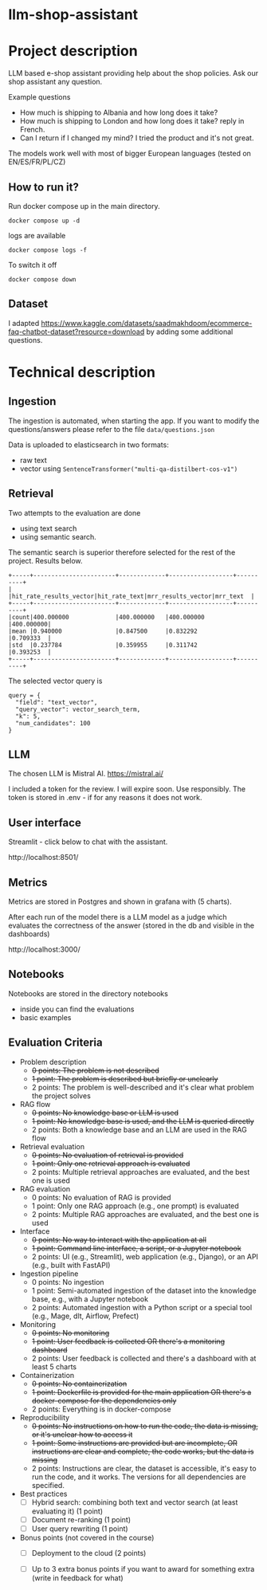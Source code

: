 # llm-shop-assistant

# Project description

LLM based e-shop assistant providing help about the shop policies. Ask our shop assistant any question.

Example questions

- How much is shipping to Albania and how long does it take?
- How much is shipping to London and how long does it take? reply in French.
- Can I return if I changed my mind? I tried the product and it's not great. 

The models work well with most of bigger European languages (tested on EN/ES/FR/PL/CZ)

## How to run it?

Run docker compose up in the main directory.

```
docker compose up -d
```

logs are available 
```
docker compose logs -f 
```

To switch it off

```
docker compose down
```



## Dataset

I adapted
https://www.kaggle.com/datasets/saadmakhdoom/ecommerce-faq-chatbot-dataset?resource=download
by adding some additional questions.

# Technical description

## Ingestion

The ingestion is automated, when starting the app. If you want to modify the questions/answers please refer to the file
`data/questions.json`

Data is uploaded to elasticsearch in two formats:

- raw text
- vector using `SentenceTransformer("multi-qa-distilbert-cos-v1")`

## Retrieval

Two attempts to the evaluation are done

- using text search
- using semantic search.

The semantic search is superior therefore selected for the rest of the project.
Results below.

```
+-----+-----------------------+-------------+------------------+----------+
|     |hit_rate_results_vector|hit_rate_text|mrr_results_vector|mrr_text  |
+-----+-----------------------+-------------+------------------+----------+
|count|400.000000             |400.000000   |400.000000        |400.000000|
|mean |0.940000               |0.847500     |0.832292          |0.709333  |
|std  |0.237784               |0.359955     |0.311742          |0.393253  |
+-----+-----------------------+-------------+------------------+----------+

```

The selected vector query is

```
query = {
  "field": "text_vector",
  "query_vector": vector_search_term,
  "k": 5,
  "num_candidates": 100
}
```

## LLM

The chosen LLM is Mistral AI.
https://mistral.ai/

I included a token for the review. I will expire soon. Use responsibly. 
The token is stored in .env - if for any reasons it does not work.

## User interface

Streamlit - click below to chat with the assistant.

http://localhost:8501/

## Metrics

Metrics are stored in Postgres and shown in grafana with (5 charts).

After each run of the model there is a LLM model as a judge which evaluates the correctness of the answer (stored in the
db and visible in the dashboards)


http://localhost:3000/

## Notebooks

Notebooks are stored in the directory notebooks

- inside you can find the evaluations
- basic examples

## Evaluation Criteria

* Problem description
  * ~~0 points: The problem is not described~~
  * ~~1 point: The problem is described but briefly or unclearly~~
  * 2 points: The problem is well-described and it's clear what problem the project solves
* RAG flow
  * ~~0 points: No knowledge base or LLM is used~~
  * ~~1 point: No knowledge base is used, and the LLM is queried directly~~
  * 2 points: Both a knowledge base and an LLM are used in the RAG flow
* Retrieval evaluation
  * ~~0 points: No evaluation of retrieval is provided~~
  * ~~1 point: Only one retrieval approach is evaluated~~
  * 2 points: Multiple retrieval approaches are evaluated, and the best one is used
* RAG evaluation
  * 0 points: No evaluation of RAG is provided
  * 1 point: Only one RAG approach (e.g., one prompt) is evaluated
  * 2 points: Multiple RAG approaches are evaluated, and the best one is used
* Interface
  * ~~0 points: No way to interact with the application at all~~
  * ~~1 point: Command line interface, a script, or a Jupyter notebook~~
  * 2 points: UI (e.g., Streamlit), web application (e.g., Django), or an API (e.g., built with FastAPI)
* Ingestion pipeline
  * 0 points: No ingestion
  * 1 point: Semi-automated ingestion of the dataset into the knowledge base, e.g., with a Jupyter notebook
  * 2 points: Automated ingestion with a Python script or a special tool (e.g., Mage, dlt, Airflow, Prefect)
* Monitoring
  * ~~0 points: No monitoring~~
  * ~~1 point: User feedback is collected OR there's a monitoring dashboard~~
  * 2 points: User feedback is collected and there's a dashboard with at least 5 charts
* Containerization
  * ~~0 points: No containerization~~
  * ~~1 point: Dockerfile is provided for the main application OR there's a docker-compose for the dependencies only~~
  * 2 points: Everything is in docker-compose
* Reproducibility
  * ~~0 points: No instructions on how to run the code, the data is missing, or it's unclear how to access it~~
  * ~~1 point: Some instructions are provided but are incomplete, OR instructions are clear and complete, the code
    works, but the data is missing~~
  * 2 points: Instructions are clear, the dataset is accessible, it's easy to run the code, and it works. The versions
    for all dependencies are specified.
* Best practices
  * [ ] Hybrid search: combining both text and vector search (at least evaluating it) (1 point)
  * [ ] Document re-ranking (1 point)
  * [ ] User query rewriting (1 point)
* Bonus points (not covered in the course)
  * [ ] Deployment to the cloud (2 points)
  * [ ] Up to 3 extra bonus points if you want to award for something extra (write in feedback for what)


